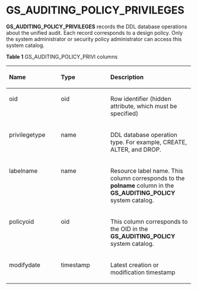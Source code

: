 # GS\_AUDITING\_POLICY\_PRIVILEGES<a name="EN-US_TOPIC_0306525311"></a>

**GS\_AUDITING\_POLICY\_PRIVILEGES**  records the DDL database operations about the unified audit. Each record corresponds to a design policy. Only the system administrator or security policy administrator can access this system catalog.

**Table  1**  GS\_AUDITING\_POLICY\_PRIVI columns

<a name="table845914245212"></a>
<table><thead align="left"><tr id="row15459154216524"><th class="cellrowborder" valign="top" width="28.072807280728075%" id="mcps1.2.4.1.1"><p id="p13460942125210"><a name="p13460942125210"></a><a name="p13460942125210"></a>Name</p>
</th>
<th class="cellrowborder" valign="top" width="26.772677267726774%" id="mcps1.2.4.1.2"><p id="p174601425522"><a name="p174601425522"></a><a name="p174601425522"></a>Type</p>
</th>
<th class="cellrowborder" valign="top" width="45.15451545154516%" id="mcps1.2.4.1.3"><p id="p10460114218529"><a name="p10460114218529"></a><a name="p10460114218529"></a>Description</p>
</th>
</tr>
</thead>
<tbody><tr id="row867698171519"><td class="cellrowborder" valign="top" width="28.072807280728075%" headers="mcps1.2.4.1.1 "><p id="p6676168191513"><a name="p6676168191513"></a><a name="p6676168191513"></a>oid</p>
</td>
<td class="cellrowborder" valign="top" width="26.772677267726774%" headers="mcps1.2.4.1.2 "><p id="p167608181518"><a name="p167608181518"></a><a name="p167608181518"></a>oid</p>
</td>
<td class="cellrowborder" valign="top" width="45.15451545154516%" headers="mcps1.2.4.1.3 "><p id="p1267715819157"><a name="p1267715819157"></a><a name="p1267715819157"></a>Row identifier (hidden attribute, which must be specified)</p>
</td>
</tr>
<tr id="row1146094213529"><td class="cellrowborder" valign="top" width="28.072807280728075%" headers="mcps1.2.4.1.1 "><p id="p1236651611535"><a name="p1236651611535"></a><a name="p1236651611535"></a>privilegetype</p>
</td>
<td class="cellrowborder" valign="top" width="26.772677267726774%" headers="mcps1.2.4.1.2 "><p id="p1187332611532"><a name="p1187332611532"></a><a name="p1187332611532"></a>name</p>
</td>
<td class="cellrowborder" valign="top" width="45.15451545154516%" headers="mcps1.2.4.1.3 "><p id="p6481690534"><a name="p6481690534"></a><a name="p6481690534"></a>DDL database operation type. For example, CREATE, ALTER, and DROP.</p>
</td>
</tr>
<tr id="row10460542185211"><td class="cellrowborder" valign="top" width="28.072807280728075%" headers="mcps1.2.4.1.1 "><p id="p163156504535"><a name="p163156504535"></a><a name="p163156504535"></a>labelname</p>
</td>
<td class="cellrowborder" valign="top" width="26.772677267726774%" headers="mcps1.2.4.1.2 "><p id="p10187125355311"><a name="p10187125355311"></a><a name="p10187125355311"></a>name</p>
</td>
<td class="cellrowborder" valign="top" width="45.15451545154516%" headers="mcps1.2.4.1.3 "><p id="p14112313193"><a name="p14112313193"></a><a name="p14112313193"></a>Resource label name. This column corresponds to the <strong id="b1334213361413"><a name="b1334213361413"></a><a name="b1334213361413"></a>polname</strong> column in the <strong id="b134810362044"><a name="b134810362044"></a><a name="b134810362044"></a>GS_AUDITING_POLICY</strong> system catalog.</p>
</td>
</tr>
<tr id="row9460154275216"><td class="cellrowborder" valign="top" width="28.072807280728075%" headers="mcps1.2.4.1.1 "><p id="p10712105012310"><a name="p10712105012310"></a><a name="p10712105012310"></a>policyoid</p>
</td>
<td class="cellrowborder" valign="top" width="26.772677267726774%" headers="mcps1.2.4.1.2 "><p id="p3474109115313"><a name="p3474109115313"></a><a name="p3474109115313"></a>oid</p>
</td>
<td class="cellrowborder" valign="top" width="45.15451545154516%" headers="mcps1.2.4.1.3 "><p id="p136759531164"><a name="p136759531164"></a><a name="p136759531164"></a>This column corresponds to the OID in the <strong id="b868463564515"><a name="b868463564515"></a><a name="b868463564515"></a>GS_AUDITING_POLICY</strong> system catalog.</p>
</td>
</tr>
<tr id="row12460842185215"><td class="cellrowborder" valign="top" width="28.072807280728075%" headers="mcps1.2.4.1.1 "><p id="p8829172305414"><a name="p8829172305414"></a><a name="p8829172305414"></a>modifydate</p>
</td>
<td class="cellrowborder" valign="top" width="26.772677267726774%" headers="mcps1.2.4.1.2 "><p id="p146919995319"><a name="p146919995319"></a><a name="p146919995319"></a>timestamp</p>
</td>
<td class="cellrowborder" valign="top" width="45.15451545154516%" headers="mcps1.2.4.1.3 "><p id="p112181314549"><a name="p112181314549"></a><a name="p112181314549"></a>Latest creation or modification timestamp</p>
</td>
</tr>
</tbody>
</table>

